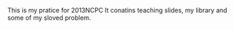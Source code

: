 This is my pratice for 2013NCPC
It conatins teaching slides, my library and some of my sloved problem.
